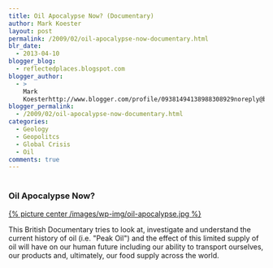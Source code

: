 ```yaml
---
title: Oil Apocalypse Now? (Documentary)
author: Mark Koester
layout: post
permalink: /2009/02/oil-apocalypse-now-documentary.html
blr_date:
  - 2013-04-10
blogger_blog:
  - reflectedplaces.blogspot.com
blogger_author:
  - >
    Mark
    Koesterhttp://www.blogger.com/profile/09381494138988308929noreply@blogger.com
blogger_permalink:
  - /2009/02/oil-apocalypse-now-documentary.html
categories:
  - Geology
  - Geopolitcs
  - Global Crisis
  - Oil
comments: true
---
```


#

### Oil Apocalypse Now?

[{% picture center /images/wp-img/oil-apocalypse.jpg %}](http://www.viddler.com/explore/someguy/videos/69/)

This British Documentary tries to look at, investigate and understand the current history of oil (i.e. "Peak Oil") and the effect of this limited supply of oil will have on our human future including our ability to transport ourselves, our products and, ultimately, our food supply across the world.
